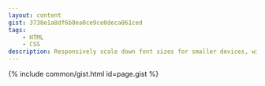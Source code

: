 ```yaml
---
layout: content
gist: 3738e1a8df6b8ea0ce9ce0deca861ced
tags:
    - HTML
    - CSS
description: Responsively scale down font sizes for smaller devices, with 1rem (16px) as the baseline
---
```


{% include common/gist.html id=page.gist %}